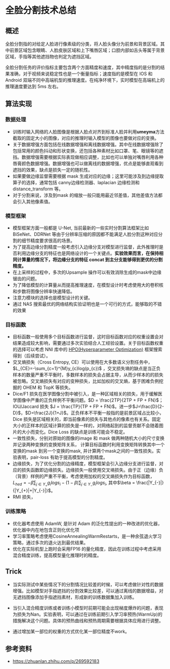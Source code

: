 # 全脸分割技术总结

## 概述

全脸分割指的对给定人脸进行像素级的分类，将人脸头像分为前景和背景区域。其中前景区域包含眼睛、人脸皮肤区域和上下嘴唇区域；口腔内部如舌头等属于背景区域，手指等其他遮挡物也判定为遮挡区域。

全脸分割任务的评价指标主要包含两个方面精度和速度，其中精度指的是分割的结果准确，对于视频来说稳定性也是一个衡量指标；速度指的是模型在 IOS 和 Android 双端不同中高端机型的推理速度。在纯净环境下，实时模型在高端机上的推理速度要达到 5ms 左右。 

## 算法实现

### 数据处理

* 训练时输入网络的人脸图像是根据人脸点对齐到标准人脸并利用**umeyma**方法截取的固定大小的图像，对应的推理时输入模型的图像也要做对应的变换。
* 关于数据增强方面包括在线数据增强和离线数据增强。其中在线数据增强除了包括常用的颜色抖动和形状变换，还包括各种素材比如口罩、笔、眼镜等的遮挡。数据增强需要根据实际表现做相应调整，比如也可以单独对嘴唇利用各种唇膏颜色数据增强。数据增强也可以做离线的数据增强，优点是能够直观看到遮挡的效果，缺点是损失一定的随机性。
* 如果要做边缘监督需要根据 mask 生成对应的边缘；这里可能涉及到边缘提取算子的选择，通常包括 canny边缘检测器、laplacian 边缘检测和 distance_transform 等。
* 对于分割来说，涉及到mask 的缩放一般只能用最近邻差值，其他差值方法都会引入其他像素值。

### 模型框架

* 模型框架方面一般都是 U-Net, 当前最新的一些实时分割算法框架比如BiSeNet、DDRNet 等由于分辨率压缩的原因都不能满足人脸分割这种对应分割的细节精度要求很高的场景。
* 为了提高边缘分割精度一般考虑引入边缘分支对模型进行监督，此外推理时是否利用边缘分支的特征也是网络设计的一个关键点。**实验效果而言，在保持相同计算量的情况下，将边缘分支的特征 concat 到主分支能够得到更优的分割精度。**
* 在上采样的过程中，多次的Upsample 操作可以有效消除生成的mask中边缘锯齿的问题。
* 为了降低模型的计算量从而提高推理速度，在模型设计时考虑使用大的卷积核和步数将图像分辨率快速降低。
* 注意力模块的选择也是模型设计的关键。
* 通过 NAS 搜索最优的网络结构实验证明也是一个可行的方式，能够取的不错的效果

### 目标函数

* 目标函数一般使用多个目标函数进行监督，这时目标函数对应的权重设置会对结果造成较大影响，需要通过多次实验结合人工经验设置。关于目标函数权重的选择可以考虑 NNI 库中的 [HPO(Hyperparameter Optimization)](https://nni.readthedocs.io/en/stable/hpo/overview.html) 框架搜索得到（后续尝试）。
* 交叉熵损失（Cross Entropy, CE）可以使用在大多数语义分割任务中， $L_{CE}=-\sum_{c=1}^{M}y_{c}log(p_{c})$ ，交叉损失墒的缺点是当正负样本的数量严重不平衡时，多数样本的损失会占据主导，从而少样本的的损失被忽略。交叉熵损失有对应的变种损失，比如加权的交叉熵，基于困难负例挖掘的 OHEM 和 TopK 等损失。
* Dice/F1 损失在医学图像分割中被引入，是一种区域相关的损失，用于缓解医学图像中严重的正负样例不平衡问题。$D = \frac{2TP}{2TP + FP + FN}$；IOU/Jaccard 损失 $J = \frac{TP}{TP + FP + FN}$。进一步$J=\frac{D}{2-D}$，$D=\frac{2J}{1+J}$。正负样本不平衡一般指的是前景区域占比较小，Dice 损失是区域相关的，即当前像素的损失与其他点的像素也有关系。固定大小的正样本的区域计算的损失是一样的，对网络起到的监督贡献不会随着图片的大小而变化。Dice Loss 的缺点是训练可能会不稳定。
* 一致性损失，分别对原始的图像的image 和 mask 做两种随机大小的尺寸变换并记录两种变换的变换矩阵关系， 计算目标函数时利用变换矩阵转换其中一个变换的mask 到另一个变换的mask, 并计算两个mask之间的一致性损失。实验表明，pair-loss 有助于提高模型的分割精度。
* 边缘损失，为了优化分割的边缘精度，模型框架会引入边缘分支进行监督，对应的损失函数即边缘损失。边缘损失一般使用交叉墒损失。由于正（边缘）负（背景）样例的严重不平衡，考虑使用加权的交叉熵损失作为目标函数，$L_{hed} = -\beta \sum_{j\in Y_{+}}g_{i}logs_{i} - (1-\beta)\sum_{j\in Y_{-}}g_{i}logs_{i}$, 其中$\beta = \frac{|Y_{-}|}{|Y_{+}|+|Y_{-}|}$。
* RMI 损失， 

### 训练策略

* 优化器考虑使用 AdamW, 是针对 Adam 的泛化性提出的一种改进的优化器， 优化器中内在地包含正则化优化项
* 学习率策略考虑使用CosineAnnealingWarmRestarts，是一种余弦退火学习策略，通过多次的退火达到最优结果。
* 优化在实际机型上跑时会采用FP16 的量化精度，因此在训练过程中考虑采用混合精度训练，提高模型量化推理时的精度。

## Trick

* 当实际测试中某些情况下的分割情况比较差的时候，可以考虑做针对性的数据增强。比如模型对手指遮挡的分割效果比较差，可以通过离线的数据增益，对无遮挡图像添加手指遮挡素材，形成新的训练数据集加入训练。

* 当引入混合精度训练或者训练小模型时前期可能会出现梯度爆炸的问题，表现为损失为Nan。实验表明，可以通过在训练前期引入学习率预热(WarmUp)的措施解决这个问题。具体的预热曲线和预热周期需要根据具体应用进行调整。

* 通过增加某一部位的权重的方式优化某一部位精度不work。

  

## 参考资料

* <https://zhuanlan.zhihu.com/p/269592183>





